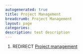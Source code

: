 ```yaml
---
autogenerated: true
title: Project Management
breadcrumb: Project Management
layout: page
categories: 
description: test description
---
```


1.  REDIRECT [Project management](Project_management "wikilink")
